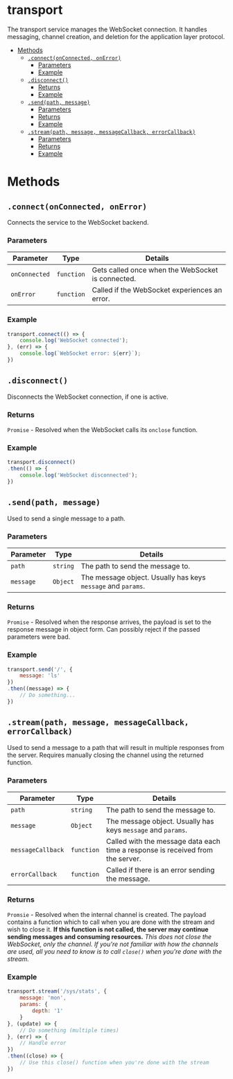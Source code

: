 # transport <!-- omit in toc -->

The transport service manages the WebSocket connection. It handles messaging, channel creation, and deletion for the application layer protocol.

- [Methods](#methods)
    - [`.connect(onConnected, onError)`](#connectonconnected-onerror)
        - [Parameters](#parameters)
        - [Example](#example)
    - [`.disconnect()`](#disconnect)
        - [Returns](#returns)
        - [Example](#example)
    - [`.send(path, message)`](#sendpath-message)
        - [Parameters](#parameters)
        - [Returns](#returns)
        - [Example](#example)
    - [`.stream(path, message, messageCallback, errorCallback)`](#streampath-message-messagecallback-errorcallback)
        - [Parameters](#parameters)
        - [Returns](#returns)
        - [Example](#example)

# Methods

## `.connect(onConnected, onError)`

Connects the service to the WebSocket backend.

### Parameters

| Parameter     | Type       | Details                                           |
| ------------- | ---------- | ------------------------------------------------- |
| `onConnected` | `function` | Gets called once when the WebSocket is connected. |
| `onError`     | `function` | Called if the WebSocket experiences an error.     |

### Example

```JavaScript
transport.connect(() => {
    console.log('WebSocket connected');
}, (err) => {
    console.log(`WebSocket error: ${err}`);
})
```

## `.disconnect()`

Disconnects the WebSocket connection, if one is active.

### Returns

`Promise` - Resolved when the WebSocket calls its `onclose` function.

### Example

```JavaScript
transport.disconnect()
.then(() => {
    console.log('WebSocket disconnected');
})
```

## `.send(path, message)`

Used to send a single message to a path.

### Parameters

| Parameter | Type     | Details                                                      |
| --------- | -------- | ------------------------------------------------------------ |
| `path`    | `string` | The path to send the message to.                             |
| `message` | `Object` | The message object. Usually has keys `message` and `params`. |

### Returns

`Promise` - Resolved when the response arrives, the payload is set to the response message in object form. Can possibly reject if the passed parameters were bad.

### Example

```JavaScript
transport.send('/', {
    message: 'ls'
})
.then((message) => {
    // Do something...
})
```

## `.stream(path, message, messageCallback, errorCallback)`

Used to send a message to a path that will result in multiple responses from the server. Requires manually closing the channel using the returned function.

### Parameters

| Parameter         | Type       | Details                                                                        |
| ----------------- | ---------- | ------------------------------------------------------------------------------ |
| `path`            | `string`   | The path to send the message to.                                               |
| `message`         | `Object`   | The message object. Usually has keys `message` and `params`.                   |
| `messageCallback` | `function` | Called with the message data each time a response is received from the server. |
| `errorCallback`   | `function` | Called if there is an error sending the message.                               |

### Returns

`Promsie` - Resolved when the internal channel is created. The payload contains a function which to call when you are done with the stream and wish to close it. **If this function is not called, the server may continue sending messages and consuming resources.** *This does not close the WebSocket, only the channel. If you're not familiar with how the channels are used, all you need to know is to call `close()` when you're done with the stream.*

### Example

```JavaScript
transport.stream('/sys/stats', {
    message: 'mon',
    params: {
        depth: '1'
    }
}, (update) => {
    // Do something (multiple times)
}, (err) => {
    // Handle error
})
.then((close) => {
    // Use this close() function when you're done with the stream
})
```